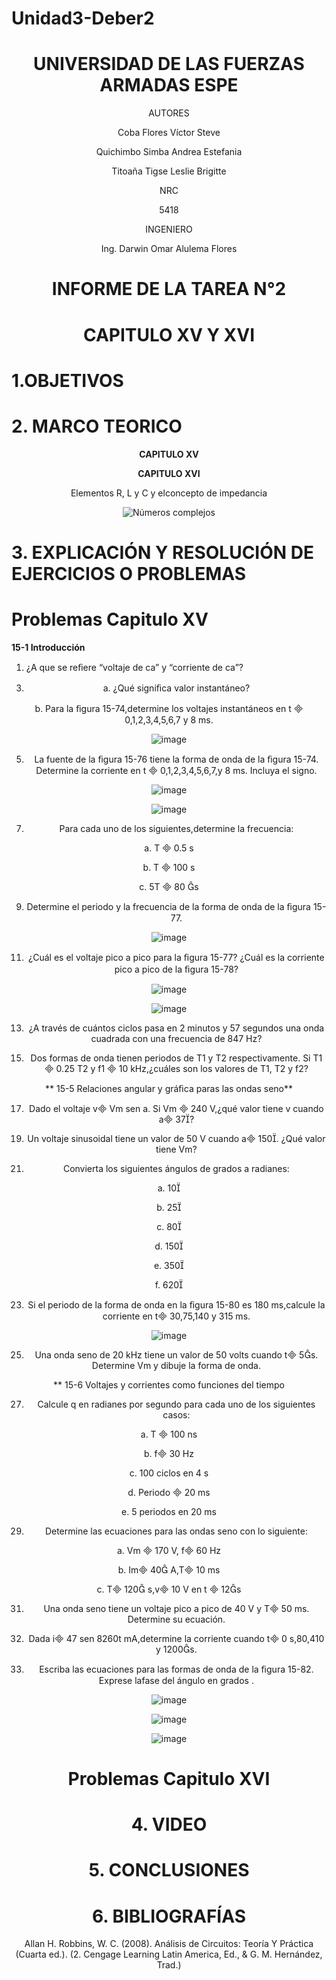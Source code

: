 # Unidad3-Deber2

<div align="center">

# UNIVERSIDAD DE LAS FUERZAS ARMADAS ESPE

AUTORES

Coba Flores Víctor Steve

Quichimbo Simba Andrea Estefania

Titoaña Tigse Leslie Brigitte

NRC
  
5418

INGENIERO

Ing. Darwin Omar Alulema Flores

# INFORME DE LA TAREA N°2

# CAPITULO XV Y XVI 
  
</div>

# 1.OBJETIVOS

# 2. MARCO TEORICO

<div align="center">
  
**CAPITULO XV**

**CAPITULO XVI**
  
Elementos R, L y C y elconcepto de impedancia
  
![Números complejos](https://user-images.githubusercontent.com/84430867/130145221-ed8b7837-197f-4b10-9e8e-5fa3d67add9f.png)

</div>

# **3. EXPLICACIÓN Y RESOLUCIÓN DE EJERCICIOS O PROBLEMAS**

# Problemas Capitulo XV

**15-1 Introducción**

1. ¿A que se reﬁere “voltaje de ca” y “corriente de ca”?

<div align="center">
  
3. a. ¿Qué signiﬁca valor instantáneo?

<div align="center">
  
b. Para la ﬁgura 15-74,determine los voltajes instantáneos en t  0,1,2,3,4,5,6,7 y 8 ms.

<div align="center">
  
![image](https://user-images.githubusercontent.com/84430867/128660554-72eaf7a7-eb57-4d9b-afac-181386833066.png)

5. La fuente de la ﬁgura 15-76 tiene la forma de onda de la ﬁgura 15-74. Determine la corriente en t  0,1,2,3,4,5,6,7,y 8 ms. Incluya el signo.

<div align="center">
  
![image](https://user-images.githubusercontent.com/84430867/128660822-2f4c24ea-326a-4dbd-81d3-570183e51706.png)

![image](https://user-images.githubusercontent.com/84430867/128660859-574d8ce3-f0cd-450b-912a-fc6031d243f7.png)

7. Para cada uno de los siguientes,determine la frecuencia:

a. T  0.5 s

<div align="center">
  
b. T  100 s

<div align="center">
  
c. 5T  80 s

<div align="center">
  
9. Determine el periodo y la frecuencia de la forma de onda de la ﬁgura 15-77.

<div align="center">
  
![image](https://user-images.githubusercontent.com/84430867/128661034-e05068dd-d951-45fb-87c9-801ed4eb5d78.png)

11. ¿Cuál es el voltaje pico a pico para la ﬁgura 15-77? ¿Cuál es la corriente pico a pico de la ﬁgura 15-78?

<div align="center">
  
![image](https://user-images.githubusercontent.com/84430867/128661140-7d331795-4880-43c2-b240-ccbae06f4561.png)

![image](https://user-images.githubusercontent.com/84430867/128661183-4e8d1fdd-6395-4e78-9be7-f588855395f3.png)

13. ¿A través de cuántos ciclos pasa en 2 minutos y 57 segundos una onda cuadrada con una frecuencia de 847 Hz?

<div align="center">
  
15. Dos formas de onda tienen periodos de T1 y T2 respectivamente. Si T1  0.25 T2 y f1  10 kHz,¿cuáles son los valores de T1, T2 y f2?

<div align="center">
  
** 15-5 Relaciones angular y gráﬁca paras las ondas seno**

17. Dado el voltaje v Vm sen a. Si Vm  240 V,¿qué valor tiene v cuando a 37?

<div align="center">
  
19. Un voltaje sinusoidal tiene un valor de 50 V cuando a 150. ¿Qué valor tiene Vm?

<div align="center">
  
21. Convierta los siguientes ángulos de grados a radianes:

a. 10                                          

<div align="center">
  
b. 25                                          

<div align="center">
  
c. 80                                          

<div align="center">
  
d. 150
  
<div align="center">
  
e. 350
  
<div align="center">
  
f. 620

<div align="center">
  
23. Si el periodo de la forma de onda en la ﬁgura 15-80 es 180 ms,calcule la corriente en t 30,75,140 y 315 ms.

<div align="center">
  
![image](https://user-images.githubusercontent.com/84430867/128661623-35ff4449-b2a3-4078-9228-335ba4e8c898.png)

25. Una onda seno de 20 kHz tiene un valor de 50 volts cuando t 5s. Determine Vm y dibuje la forma de onda.

<div align="center">
  
** 15-6 Voltajes y corrientes como funciones del tiempo

27. Calcule q en radianes por segundo para cada uno de los siguientes casos:

a. T  100 ns                                

<div align="center">
  
b. f 30 Hz                                  

c. 100 ciclos en 4 s

d. Periodo  20 ms

e. 5 periodos en 20 ms
 
29. Determine las ecuaciones para las ondas seno con lo siguiente:

a. Vm  170 V, f 60 Hz   

b. Im 40 A,T 10 ms

c. T 120 s,v 10 V en t  12s

31. Una onda seno tiene un voltaje pico a pico de 40 V y T 50 ms. Determine su ecuación.

33. Dada i 47 sen 8260t mA,determine la corriente cuando t 0 s,80,410 y 1200s.

35. Escriba las ecuaciones para las formas de onda de la ﬁgura 15-82. Exprese lafase del ángulo en grados .

![image](https://user-images.githubusercontent.com/84430867/128662759-15736489-03f7-41b5-9950-968b11a921d6.png)

![image](https://user-images.githubusercontent.com/84430867/128662774-c16e88fa-4498-4819-9174-7bf3f59284e4.png)

![image](https://user-images.githubusercontent.com/84430867/128662797-1e573e18-9eb4-4628-a60d-85f7c781e026.png)

# Problemas Capitulo XVI

# 4. VIDEO

# 5. CONCLUSIONES

# 6. BIBLIOGRAFÍAS

Allan H. Robbins, W. C. (2008). Análisis de Circuitos: Teoría Y Práctica (Cuarta ed.). (2. Cengage Learning Latin America, Ed., & G. M. Hernández, Trad.)

